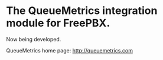 # The QueueMetrics integration module for FreePBX.

Now being developed.

QueueMetrics home page: http://queuemetrics.com



